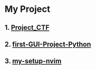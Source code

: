 # My Project

## 1. [Project_CTF](https://github.com/Dimitris-Dedousis/Project_CTF)
## 2. [first-GUI-Project-Python](https://github.com/Dimitris-Dedousis/first-GUI-Project-Python)
## 3. [my-setup-nvim](https://github.com/Dimitris-Dedousis/my-setup-nvim) 
